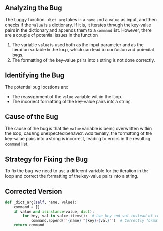 ## Analyzing the Bug

The buggy function `_dict_arg` takes in a `name` and a `value` as input, and then checks if the `value` is a dictionary. If it is, it iterates through the key-value pairs in the dictionary and appends them to a `command` list. However, there are a couple of potential issues in the function:

1. The variable `value` is used both as the input parameter and as the iteration variable in the loop, which can lead to confusion and potential bugs.
2. The formatting of the key-value pairs into a string is not done correctly.

## Identifying the Bug

The potential bug locations are:
- The reassignment of the `value` variable within the loop.
- The incorrect formatting of the key-value pairs into a string.

## Cause of the Bug

The cause of the bug is that the `value` variable is being overwritten within the loop, causing unexpected behavior. Additionally, the formatting of the key-value pairs into a string is incorrect, leading to errors in the resulting `command` list.

## Strategy for Fixing the Bug

To fix the bug, we need to use a different variable for the iteration in the loop and correct the formatting of the key-value pairs into a string.

## Corrected Version

```python
def _dict_arg(self, name, value):
    command = []
    if value and isinstance(value, dict):
        for key, val in value.items():  # Use key and val instead of reusing value
            command.append(f'{name} "{key}={val}"')  # Correctly format the key-value pairs
    return command
```